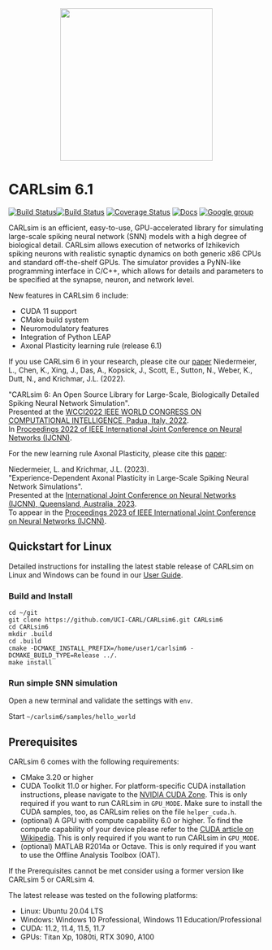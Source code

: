 <!--![](https://sites.socsci.uci.edu/~jkrichma/.Colored-CARL-Logo.gif)-->
<div align="center">
	<img src="https://sites.socsci.uci.edu/~jkrichma/.Colored-CARL-Logo.gif" width="300"/>
</div>

# CARLsim 6.1

[![Build Status](https://github.com/UCI-CARL/CARLsim6/actions/workflows/build.yml/badge.svg)](https://github.com/bainro/autoCARL/actions/runs)[![Build Status](https://github.com/UCI-CARL/CARLsim6/actions/workflows/binaries.yml/badge.svg)](https://github.com/bainro/autoCARL/actions/runs)
[![Coverage Status](https://coveralls.io/repos/github/UCI-CARL/CARLsim6/badge.svg?branch=master)](https://coveralls.io/github/UCI-CARL/CARLsim6?branch=master)
[![Docs](https://img.shields.io/badge/docs-v6.0.0-blue.svg)](http://uci-carl.github.io/CARLsim6)
[![Google group](https://img.shields.io/badge/Google-Discussion%20group-blue.svg)](https://groups.google.com/forum/#!forum/carlsim-snn-simulator)

CARLsim is an efficient, easy-to-use, GPU-accelerated library for simulating large-scale spiking neural network (SNN) models 
with a high degree of biological detail. 
CARLsim allows execution of networks of Izhikevich spiking neurons with realistic synaptic dynamics on both 
generic x86 CPUs and standard off-the-shelf GPUs. 
The simulator provides a PyNN-like programming interface in C/C++, 
which allows for details and parameters to be specified at the synapse, neuron, and network level.

New features in CARLsim 6 include:
- CUDA 11 support
- CMake build system
- Neuromodulatory features
- Integration of Python LEAP 
- Axonal Plasticity learning rule (release 6.1)

If you use CARLsim 6 in your research, please cite our [paper](https://ieeexplore.ieee.org/document/9892644)
Niedermeier, L., Chen, K., Xing, J., Das, A., Kopsick, J., Scott, E., Sutton, N., Weber, K., Dutt, N., and Krichmar, J.L. (2022).

"CARLsim 6: An Open Source Library for Large-Scale, Biologically Detailed Spiking Neural Network Simulation".  
Presented at the [WCCI2022 IEEE WORLD CONGRESS ON COMPUTATIONAL INTELLIGENCE, Padua, Italy, 2022](https://wcci2022.org/).  
In [Proceedings 2022 of IEEE International Joint Conference on Neural Networks (IJCNN)](https://ieeexplore.ieee.org/document/9892644).

For the new learning rule Axonal Plasticity, please cite this [paper](https://www.socsci.uci.edu/~jkrichma/CARLsim61-IJCNN2023.pdf):

Niedermeier, L. and Krichmar, J.L. (2023).  
"Experience-Dependent Axonal Plasticity in Large-Scale Spiking Neural Network Simulations".  
Presented at the [International Joint Conference on Neural Networks (IJCNN), Queensland, Australia, 2023](https://2023.ijcnn.org).   
To appear in  the [Proceedings 2023 of IEEE International Joint Conference on Neural Networks (IJCNN)](https://ieeexplore.ieee.org/xpl/conhome/1000500/all-proceedings).

## Quickstart for Linux

Detailed instructions for installing the latest stable release of CARLsim on Linux and Windows
can be found in our [User Guide](http://uci-carl.github.io/CARLsim6/ch1_getting_started.html).


### Build and Install


```
cd ~/git
git clone https://github.com/UCI-CARL/CARLsim6.git CARLsim6
cd CARLsim6
mkdir .build
cd .build
cmake -DCMAKE_INSTALL_PREFIX=/home/user1/carlsim6 -DCMAKE_BUILD_TYPE=Release ../.
make install
```


### Run simple SNN simulation

Open a new terminal and validate the settings with `env`.

Start `~/carlsim6/samples/hello_world`


## Prerequisites

CARLsim 6 comes with the following requirements:
- CMake 3.20 or higher 
- CUDA Toolkit 11.0 or higher. For platform-specific CUDA installation instructions, please navigate to 
  the [NVIDIA CUDA Zone](https://developer.nvidia.com/cuda-zone).
  This is only required if you want to run CARLsim in `GPU_MODE`. Make sure to install the 
  CUDA samples, too, as CARLsim relies on the file `helper_cuda.h`.
- (optional) A GPU with compute capability 6.0 or higher. To find the compute capability of your device please 
  refer to the [CUDA article on Wikipedia](http://en.wikipedia.org/wiki/CUDA).
  This is only required if you want to run CARLsim in `GPU_MODE`.
- (optional) MATLAB R2014a or Octave. This is only required if you want to use the Offline Analysis Toolbox (OAT).

If the Prerequisites cannot be met consider using a former version like CARLsim 5 or CARLsim 4.

The latest release was tested on the following platforms:  
- Linux:  Ubuntu 20.04 LTS  
- Windows: Windows 10 Professional, Windows 11 Education/Professional  
- CUDA: 11.2, 11.4, 11.5, 11.7  
- GPUs: Titan Xp, 1080ti, RTX 3090, A100  
